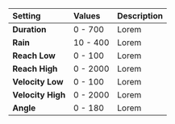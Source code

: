 | Setting           | Values   | Description |
| :---------------- | :------- | :---------- |
| **Duration**      | 0 - 700  | Lorem |
| **Rain**          | 10 - 400 | Lorem |
| **Reach Low**     | 0 - 100  | Lorem |
| **Reach High**    | 0 - 2000 | Lorem |
| **Velocity Low**  | 0 - 100  | Lorem |
| **Velocity High** | 0 - 2000 | Lorem |
| **Angle**         | 0 - 180  | Lorem |
